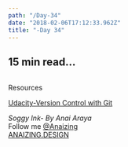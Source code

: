```yaml
---
path: "/Day-34"
date: "2018-02-06T17:12:33.962Z"
title: "-Day 34"
---
```


## 15 min read...

![]()


Resources

[Udacity-Version Control with Git ](https://classroom.udacity.com/courses/ud123)

_Soggy Ink- By Anai Araya_<br>
Follow me [@Anaizing](https://twitter.com/Anaizing) <br>
[ANAIZING.DESIGN](https://anaizing.design/)
